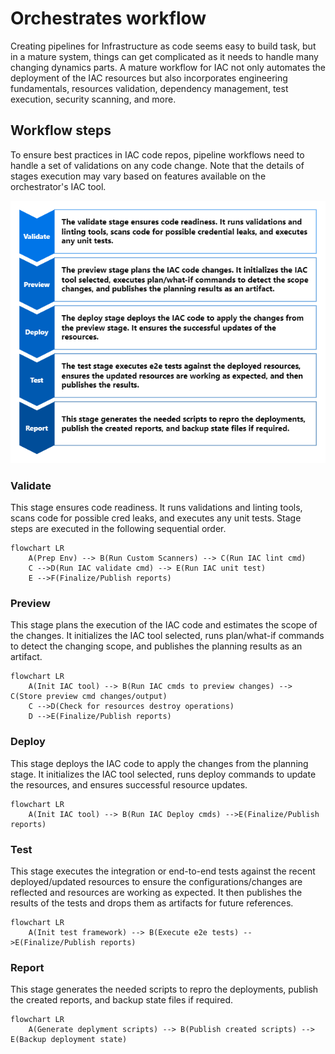 # Orchestrates workflow

Creating pipelines for Infrastructure as code seems easy to build task, but in a mature system, things can get complicated as it needs to handle many changing dynamics parts. A mature workflow for IAC not only automates the deployment of the IAC resources but also incorporates engineering fundamentals, resources validation, dependency management, test execution, security scanning, and more.

## Workflow steps

To ensure best practices in IAC code repos, pipeline workflows need to handle a set of validations on any code change. Note that the details of stages execution may vary based on features available on the orchestrator's IAC tool.

![Workflow steps](images/workflow.png)

### Validate

This stage ensures code readiness. It runs validations and linting tools, scans code for possible cred leaks, and executes any unit tests. Stage steps are executed in the following sequential order.

```mermaid
flowchart LR
    A(Prep Env) --> B(Run Custom Scanners) --> C(Run IAC lint cmd)
    C -->D(Run IAC validate cmd) --> E(Run IAC unit test)
    E -->F(Finalize/Publish reports)

```

### Preview

This stage plans the execution of the IAC code and estimates the scope of the changes. It initializes the IAC tool selected, runs plan/what-if commands to detect the changing scope, and publishes the planning results as an artifact.

```mermaid
flowchart LR
    A(Init IAC tool) --> B(Run IAC cmds to preview changes) --> C(Store preview cmd changes/output)
    C -->D(Check for resources destroy operations)
    D -->E(Finalize/Publish reports)
```

### Deploy

This stage deploys the IAC code to apply the changes from the planning stage. It initializes the IAC tool selected, runs deploy commands to update the resources, and ensures successful resource updates.

```mermaid
flowchart LR
    A(Init IAC tool) --> B(Run IAC Deploy cmds) -->E(Finalize/Publish reports)

```

### Test

This stage executes the integration or end-to-end tests against the recent deployed/updated resources to ensure the configurations/changes are reflected and resources are working as expected. It then publishes the results of the tests and drops them as artifacts for future references.

```mermaid
flowchart LR
    A(Init test framework) --> B(Execute e2e tests) -->E(Finalize/Publish reports)
```

### Report

This stage generates the needed scripts to repro the deployments, publish the created reports, and backup state files if required.

```mermaid
flowchart LR
    A(Generate deplyment scripts) --> B(Publish created scripts) --> E(Backup deployment state)
```
